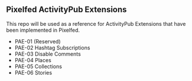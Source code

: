 ## Pixelfed ActivityPub Extensions

This repo will be used as a reference for ActivityPub Extensions that have been implemented in Pixelfed.

- PAE-01 (Reserved)
- PAE-02 Hashtag Subscriptions
- PAE-03 Disable Comments
- PAE-04 Places
- PAE-05 Collections
- PAE-06 Stories